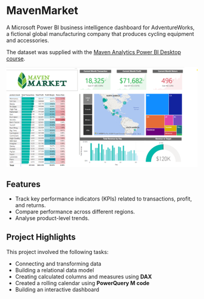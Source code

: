 # MavenMarket

A Microsoft Power BI business intelligence dashboard for AdventureWorks, a fictional global manufacturing company that produces cycling equipment and accessories.

The dataset was supplied with the [Maven Analytics Power BI Desktop course](https://mavenanalytics.io/course/microsoft-power-bi-desktop). 

<img alt="MavenMarket Dashboard" src="Screenshots/maven_dashboard.png">

## Features

- Track key performance indicators (KPIs) related to transactions, profit, and returns.
- Compare performance across different regions.
- Analyse product-level trends.

## Project Highlights

This project involved the following tasks:

- Connecting and transforming data 
- Building a relational data model
- Creating calculated columns and measures using **DAX**
- Created a rolling calendar using **PowerQuery M code**
- Building an interactive dashboard
